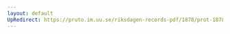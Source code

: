 ```yaml
---
layout: default
UpRedirect: https://pruto.im.uu.se/riksdagen-records-pdf/1878/prot-1878--fk--044/prot-1878--fk--044_017.pdf
---
```

